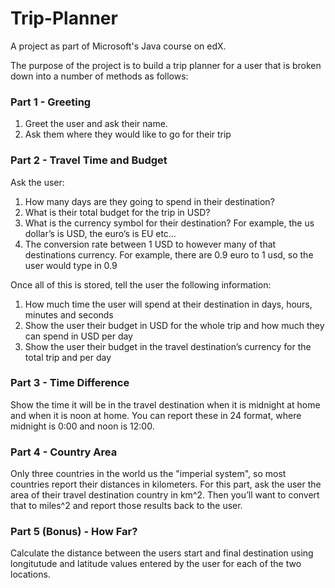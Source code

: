 # Trip-Planner

A project as part of Microsoft's Java course on edX. 

The purpose of the project is to build a trip planner for a user that is broken down into a number of methods as follows:

### Part 1 - Greeting
1. Greet the user and ask their name. 
2. Ask them where they would like to go for their trip

### Part 2 - Travel Time and Budget
Ask the user:
1. How many days are they going to spend in their destination?
2. What is their total budget for the trip in USD?
3. What is the currency symbol for their destination? For example, the us dollar’s is USD, the euro’s is EU etc…
4. The conversion rate between 1 USD to however many of that destinations currency. For example, there are 0.9 euro to 1 usd, so the user would type in 0.9

Once all of this is stored, tell the user the following information:

1. How much time the user will spend at their destination in days, hours, minutes and seconds
2. Show the user their budget in USD for the whole trip and how much they can spend in USD per day
3. Show the user their budget in the travel destination’s currency for the total trip and per day

### Part 3 - Time Difference

Show the time it will be in the travel destination when it is midnight at home and when it is noon at home. You can report these in 24 format, where midnight is 0:00 and noon is 12:00.

### Part 4 - Country Area

Only three countries in the world us the "imperial system", so most countries report their distances in kilometers. For this part, ask the user the area of their travel destination country in km^2. Then you’ll want to convert that to miles^2 and report those results back to the user.

### Part 5 (Bonus) - How Far?

Calculate the distance between the users start and final destination using longitutude and latitude values entered by the user for each of the two locations.
